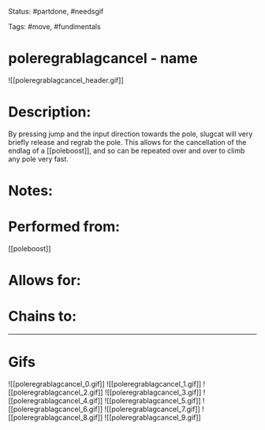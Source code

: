 Status: #partdone, #needsgif

Tags: #move, #fundimentals

# poleregrablagcancel - name
![[poleregrablagcancel_header.gif]]
# Description:
By pressing jump and the input direction towards the pole, slugcat will very briefly release and regrab the pole. This allows for the cancellation of the endlag of a [[poleboost]], and so can be repeated over and over to climb any pole very fast.

# Notes:


# Performed from:
[[poleboost]]

# Allows for:


# Chains to:


___
# Gifs
![[poleregrablagcancel_0.gif]]
![[poleregrablagcancel_1.gif]]
![[poleregrablagcancel_2.gif]]
![[poleregrablagcancel_3.gif]]
![[poleregrablagcancel_4.gif]]
![[poleregrablagcancel_5.gif]]
![[poleregrablagcancel_6.gif]]
![[poleregrablagcancel_7.gif]]
![[poleregrablagcancel_8.gif]]
![[poleregrablagcancel_9.gif]]